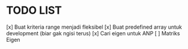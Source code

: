 # TODO LIST

[x] Buat kriteria range menjadi fleksibel
[x] Buat predefined array untuk development (biar gak ngisi terus)
[x] Cari eigen untuk ANP
[ ] Matriks Eigen
